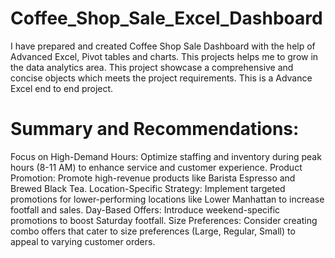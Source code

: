 # Coffee_Shop_Sale_Excel_Dashboard
I have prepared and created Coffee Shop Sale Dashboard with the help of Advanced Excel, Pivot tables and charts. This projects helps me to grow in the data analytics area. This project showcase a comprehensive and concise objects which meets the project requirements.
This is a Advance Excel end to end project.
# Summary and Recommendations:
Focus on High-Demand Hours: Optimize staffing and inventory during peak hours (8-11 AM) to enhance service and customer experience.
Product Promotion: Promote high-revenue products like Barista Espresso and Brewed Black Tea.
Location-Specific Strategy: Implement targeted promotions for lower-performing locations like Lower Manhattan to increase footfall and sales.
Day-Based Offers: Introduce weekend-specific promotions to boost Saturday footfall.
Size Preferences: Consider creating combo offers that cater to size preferences (Large, Regular, Small) to appeal to varying customer orders.
